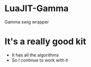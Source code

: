 # LuaJIT-Gamma
Gamma swig wrapper 

# It's a really good kit
* It has all the algorithms 
* So I continue to work with it
